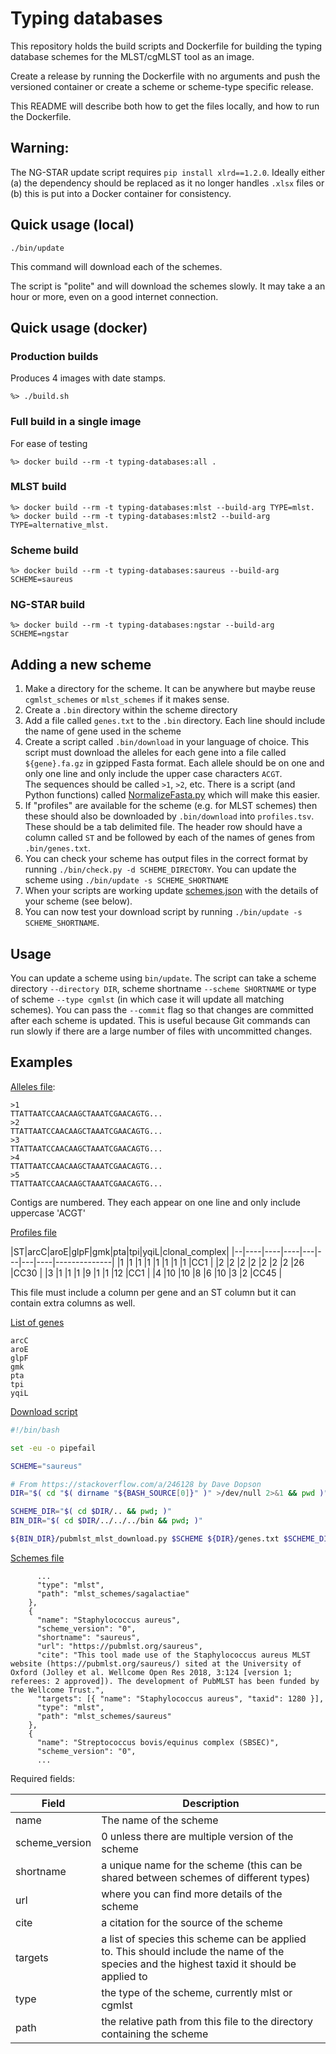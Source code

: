 # Typing databases

This repository holds the build scripts and Dockerfile for building the typing database schemes for the MLST/cgMLST tool
as an image.

Create a release by running the Dockerfile with no arguments and push the versioned container or create a scheme or
scheme-type specific release.

This README will describe both how to get the files locally, and how to run the Dockerfile.

## Warning:

The NG-STAR update script requires `pip install xlrd==1.2.0`. Ideally either (a) the dependency should be replaced as it
no longer handles `.xlsx` files or (b) this is put into a Docker container for consistency.

## Quick usage (local)

```
./bin/update
```

This command will download each of the schemes.

The script is "polite" and will download the schemes slowly. It may take a an hour or more, even on a good internet
connection.

## Quick usage (docker)

### Production builds

Produces 4 images with date stamps.

```
%> ./build.sh
```

### Full build in a single image

For ease of testing

```
%> docker build --rm -t typing-databases:all .
```

### MLST build

```
%> docker build --rm -t typing-databases:mlst --build-arg TYPE=mlst.
%> docker build --rm -t typing-databases:mlst2 --build-arg TYPE=alternative_mlst.
```

### Scheme build

```
%> docker build --rm -t typing-databases:saureus --build-arg SCHEME=saureus
```

### NG-STAR build

```
%> docker build --rm -t typing-databases:ngstar --build-arg SCHEME=ngstar
```

## Adding a new scheme

1. Make a directory for the scheme. It can be anywhere but maybe reuse `cgmlst_schemes` or `mlst_schemes` if it makes
   sense.
1. Create a `.bin` directory within the scheme directory
1. Add a file called `genes.txt` to the `.bin` directory. Each line should include the name of gene used in the scheme
1. Create a script called `.bin/download` in your language of choice. This script must download the alleles for each
   gene into a file called
   `${gene}.fa.gz` in gzipped Fasta format. Each allele should be on one and only one line and only include the upper
   case characters `ACGT`.  
   The sequences should be called `>1`, `>2`, etc. There is a script (and Python functions)
   called [NormalizeFasta.py](bin/NormalizeAlleles.py)
   which will make this easier.
1. If "profiles" are available for the scheme (e.g. for MLST schemes) then these should also be downloaded
   by `.bin/download` into `profiles.tsv`. These should be a tab delimited file. The header row should have a column
   called `ST` and be followed by each of the names of genes from `.bin/genes.txt`.
1. You can check your scheme has output files in the correct format by running `./bin/check.py -d SCHEME_DIRECTORY`. You
   can update the scheme using
   `./bin/update -s SCHEME_SHORTNAME`
1. When your scripts are working update [schemes.json](schemes.json) with the details of your scheme (see below).
1. You can now test your download script by running `./bin/update -s SCHEME_SHORTNAME`.

## Usage

You can update a scheme using `bin/update`. The script can take a scheme directory `--directory DIR`, scheme
shortname `--scheme SHORTNAME` or type of scheme
`--type cgmlst` (in which case it will update all matching schemes). You can pass the `--commit` flag so that changes
are committed after each scheme is updated. This is useful because Git commands can run slowly if there are a large
number of files with uncommitted changes.

## Examples

[Alleles file](mlst_schemes/saureus/arcC.fa.gz):

```
>1
TTATTAATCCAACAAGCTAAATCGAACAGTG...
>2
TTATTAATCCAACAAGCTAAATCGAACAGTG...
>3
TTATTAATCCAACAAGCTAAATCGAACAGTG...
>4
TTATTAATCCAACAAGCTAAATCGAACAGTG...
>5
TTATTAATCCAACAAGCTAAATCGAACAGTG...
```

Contigs are numbered. They each appear on one line and only include uppercase 'ACGT'

[Profiles file](mlst_schemes/saureus/profiles.tsv)

|ST|arcC|aroE|glpF|gmk|pta|tpi|yqiL|clonal_complex| |--|----|----|----|---|---|---|----|--------------| |1 |1 |1 |1 |1
|1 |1 |1 |CC1 | |2 |2 |2 |2 |2 |2 |2 |26 |CC30 | |3 |1 |1 |1 |9 |1 |1 |12 |CC1 | |4 |10 |10 |8 |6 |10 |3 |2 |CC45 |

This file must include a column per gene and an ST column but it can contain extra columns as well.

[List of genes](mlst_schemes/saureus/.bin/genes.txt)

```
arcC
aroE
glpF
gmk
pta
tpi
yqiL
```

[Download script](mlst_schemes/saureus/.bin/download)

```bash
#!/bin/bash

set -eu -o pipefail

SCHEME="saureus"

# From https://stackoverflow.com/a/246128 by Dave Dopson
DIR="$( cd "$( dirname "${BASH_SOURCE[0]}" )" >/dev/null 2>&1 && pwd )"

SCHEME_DIR="$( cd $DIR/.. && pwd; )"
BIN_DIR="$( cd $DIR/../../../bin && pwd; )"

${BIN_DIR}/pubmlst_mlst_download.py $SCHEME ${DIR}/genes.txt $SCHEME_DIR
```

[Schemes file](schemes.json)

```
      ...
      "type": "mlst",
      "path": "mlst_schemes/sagalactiae"
    },
    {
      "name": "Staphylococcus aureus",
      "scheme_version": "0",
      "shortname": "saureus",
      "url": "https://pubmlst.org/saureus",
      "cite": "This tool made use of the Staphylococcus aureus MLST website (https://pubmlst.org/saureus/) sited at the University of Oxford (Jolley et al. Wellcome Open Res 2018, 3:124 [version 1; referees: 2 approved]). The development of PubMLST has been funded by the Wellcome Trust.",
      "targets": [{ "name": "Staphylococcus aureus", "taxid": 1280 }],
      "type": "mlst",
      "path": "mlst_schemes/saureus"
    },
    {
      "name": "Streptococcus bovis/equinus complex (SBSEC)",
      "scheme_version": "0",
      ...
```

Required fields:

| Field          | Description                                                                                                                                |
|----------------|--------------------------------------------------------------------------------------------------------------------------------------------|
| name           | The name of the scheme                                                                                                                     |
| scheme_version | 0 unless there are multiple version of the scheme                                                                                          |
| shortname      | a unique name for the scheme (this can be shared between schemes of different types)                                                       |
| url            | where you can find more details of the scheme                                                                                              |
| cite           | a citation for the source of the scheme                                                                                                    |
| targets        | a list of species this scheme can be applied to. This should include the name of the species and the highest taxid it should be applied to |
| type           | the type of the scheme, currently mlst or cgmlst                                                                                           |
| path           | the relative path from this file to the directory containing the scheme                                                                    |